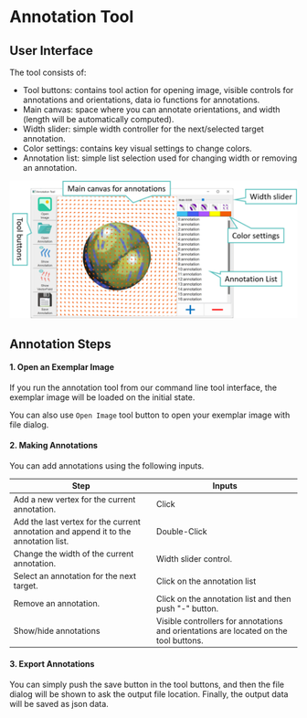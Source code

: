 # Annotation Tool

## User Interface

The tool consists of:
- Tool buttons: contains tool action for opening image, visible controls for annotations and orientations, data io functions for annotations.
- Main canvas: space where you can annotate orientations, and width (length will be automatically computed).
- Width slider: simple width controller for the next/selected target annotation.
- Color settings: contains key visual settings to change colors.
- Annotation list: simple list selection used for changing width or removing an annotation.

![annotation tool](../images/annotation/annotation_tool.png)


## Annotation Steps

#### 1. Open an Exemplar Image

If you run the annotation tool from our command line tool interface, the exemplar image will be loaded on the initial state.

You can also use ```Open Image``` tool button to open your exemplar image with file dialog.

#### 2. Making Annotations

You can add annotations using the following inputs.

|  Step  | Inputs | 
| ---- | ---- | 
|  Add a new vertex for the current annotation. | Click  |
|  Add the last vertex for the current annotation and append it to the annotation list. | Double-Click  |
|  Change the width of the current annotation. | Width slider control.  |
|  Select an annotation for the next target. | Click on the annotation list |
|  Remove an annotation.| Click on the annotation list and then push "-" button.  |
|  Show/hide annotations  | Visible controllers for annotations and orientations are located on the tool buttons. |



#### 3. Export Annotations

You can simply push the save button in the tool buttons, and then the file dialog will be shown to ask the output file location. Finally, the output data will be saved as json data.